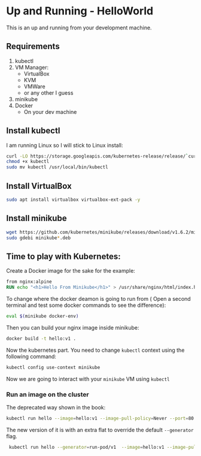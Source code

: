# Up and Running - HelloWorld

This is an up and running from your development machine.

## Requirements

1. kubectl
2. VM Manager:
    * VirtualBox
    * KVM
    * VMWare
    * or any other I guess
3. minikube
4. Docker
    * On your dev machine

## Install kubectl

I am running Linux so I will stick to Linux install:

```bash
curl -LO https://storage.googleapis.com/kubernetes-release/release/`curl -s https://storage.googleapis.com/kubernetes-release/release/stable.txt`/bin/linux/amd64/kubectl
chmod +x kubectl
sudo mv kubectl /usr/local/bin/kubectl
```

## Install VirtualBox

```bash
sudo apt install virtualbox virtualbox-ext-pack -y
```

## Install minikube

```bash
wget https://github.com/kubernetes/minikube/releases/download/v1.6.2/minikube_1.6.2.deb
sudo gdebi minikube*.deb
```

## Time to play with Kubernetes:

Create a Docker image for the sake for the example:

```dockerfile
from nginx:alpine
RUN echo "<h1>Hello From Minikube</h1>" > /usr/share/nginx/html/index.html
```

To change where the docker deamon is going to run from ( Open a second terminal and test some docker commands to see the difference):

```bash
eval $(minikube docker-env)
```

Then you can build your nginx image inside minikube:

```bash
docker build -t hello:v1 .
```

Now the kubernetes part. You need to change `kubectl` context using the following command:

```bash
kubectl config use-context minikube
```

Now we are going to interact with your `minikube` VM using `kubectl`

### Run an image on the cluster

The deprecated way shown in the book:

```bash
kubectl run hello --image=hello:v1 --image-pull-policy=Never --port=80
```

The new version of it is with an extra flat to override the default `--generator` flag.

```bash
 kubectl run hello --generator=run-pod/v1  --image=hello:v1 --image-pull-policy=Never --port=80
 ```



